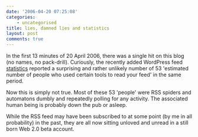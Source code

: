 ```yaml
---
date: '2006-04-20 07:25:08'
categories:
    - uncategorised
title: lies, damned lies and statistics
layout: post
comments: true
---
```


In the first 13 minutes of 20 April 2006, there was a single hit on this
blog (no names, no pack-drill). Curiously, the recently added WordPress
feed [statistics](http://wordpress.com/blog/2006/04/14/feed-stats/)
reported a surprising and rather unlikely number of 53 'estimated number
of people who used certain tools to read your feed' in the same period.

Now this is simply not true. Most of these 53 'people' were RSS spiders
and automatons dumbly and repeatedly polling for any activity. The
associated human being is probably down the pub or asleep.

While the RSS feed may have been subscribed to at some point (by me in
all probability) in the past, they are all now sitting unloved and
unread in a still born Web 2.0 beta account.
